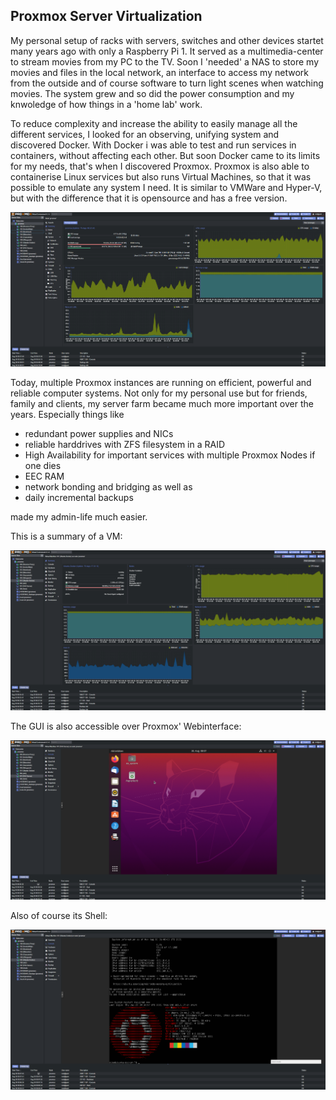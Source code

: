 ## Proxmox Server Virtualization

My personal setup of racks with servers, switches and other devices startet many years ago with only a Raspberry Pi 1. 
It served as a multimedia-center to stream movies from my PC to the TV. Soon I 'needed' a NAS to store my movies and files in the local network, 
an interface to access my network from the outside and of course software to turn light scenes when watching movies. 
The system grew and so did the power consumption and my knwoledge of how things in a 'home lab' work. 

To reduce complexity and increase the ability to easily manage all the different services, I looked for an observing, unifying system and discovered Docker. 
With Docker i was able to test and run services in containers, without affecting each other. But soon Docker came to its limits for my needs, that's when I discovered Proxmox.
Proxmox is also able to containerise Linux services but also runs Virtual Machines, so that it was possible to emulate any system I need. 
It is similar to VMWare and Hyper-V, but with the difference that it is opensource and has a free version.

![overview](../assets/img/prxmx_overview.png)

Today, multiple Proxmox instances are running on efficient, powerful and reliable computer systems. 
Not only for my personal use but for friends, family and clients, my server farm became much more important over the years. 
Especially things like 
- redundant power supplies and NICs
- reliable harddrives with ZFS filesystem in a RAID
- High Availability for important services with multiple Proxmox Nodes if one dies
- EEC RAM
- network bonding and bridging as well as 
- daily incremental backups 

made my admin-life much easier.


This is a summary of a VM:

![vm](../assets/img/prxmx_vm.png)


The GUI is also accessible over Proxmox' Webinterface:

![vmgui](../assets/img/prxmx_vmgui.png)


Also of course its Shell:

![vmshell](../assets/img/prxmx_vmshell.png)


